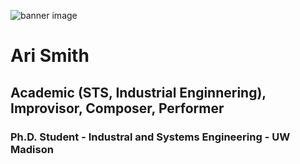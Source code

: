![banner image](_DSC0289.JPG)
# Ari Smith
## Academic (STS, Industrial Enginnering), Improvisor, Composer, Performer
### Ph.D. Student - Industral and Systems Engineering - UW Madison
